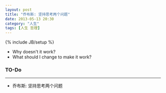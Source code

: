 ```yaml
---
layout: post
title: "乔布斯: 坚持思考两个问题"
date: 2013-05-13 20:30
category: "人生"
tags: [人生 哲理]
---
```

{% include JB/setup %}


+ Why doesn't it work?
+ What should I change to make it work?


### TO-Do
---
+ 乔布斯: 坚持思考两个问题

